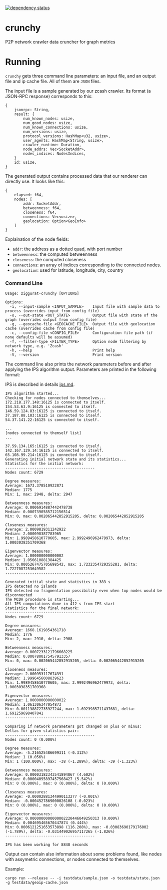 [![dependency status](https://deps.rs/repo/github/runziggurat/crunchy/status.svg)](https://deps.rs/repo/github/runziggurat/crunchy)

# crunchy
P2P network crawler data cruncher for graph metrics


# Running

`crunchy` gets three command line parameters: an input file, and an output file and ip cache file. All of them are `JSON` files.

The input file is a sample generated by our zcash crawler. Its format (a JSON-RPC response) corresponds to this:


```
{
    jsonrpc: String,
    result: {
        num_known_nodes: usize,
        num_good_nodes: usize,
        num_known_connections: usize,
        num_versions: usize,
        protocol_versions: HashMap<u32, usize>,
        user_agents: HashMap<String, usize>,
        crawler_runtime: Duration,
        node_addrs: Vec<SocketAddr>,
        nodes_indices: NodesIndices,
    }
    id: usize,
}
```

The generated output contains processed data that our renderer can directly use. It looks like this:

```
{
    elapsed: f64,
    nodes: [
        addr: SocketAddr,
        betweenness: f64,
        closeness: f64,
        connections: Vec<usize>,
        geolocation: Option<GeoInfo>
    ]
}
```
Explaination of the node fields:

- `addr`: the address as a dotted quad, with port number
- `betweenness`: the computed betweenness
- `closeness`: the computed closeness
- `connections`: an array of indices corresponding to the connected nodes.
- `geolocation`: used for latitude, longitude, city, country

### Command Line

```
Usage: ziggurat-crunchy [OPTIONS]

Options:
  -i, --input-sample <INPUT_SAMPLE>    Input file with sample data to process (overrides input from config file)
  -o, --out-state <OUT_STATE>          Output file with state of the graph (overrides output from config file)
  -g, --geocache-file <GEOCACHE_FILE>  Output file with geolocation cache (overrides cache from config file)
  -c, --config-file <CONFIG_FILE>      Configuration file path (if none defaults will be assumed)
  -f, --filter-type <FILTER_TYPE>      Option node filtering by network type, e.g. 'Zcash'
  -h, --help                           Print help
  -V, --version                        Print version
```

The command line also prints the network parameters before and after applying the IPS algorithm output. Parameters are printed in the following format:

IPS is described in details [ips.md](doc/ips.md).

```
IPS algorithm started...
Checking for nodes connected to themselves...
172.218.177.148:16125 is connected to itself.
154.53.63.9:16125 is connected to itself.
146.59.124.83:16125 is connected to itself.
37.187.88.103:16125 is connected to itself.
54.37.141.22:16125 is connected to itself.

...
[nodes connected to themself list]
...

37.59.134.165:16125 is connected to itself.
142.167.129.14:16125 is connected to itself.
65.108.99.214:16125 is connected to itself.
Generating initial network state and its statistics...
Statistics for the initial network:
----------------------------------------
Nodes count: 6729

Degree measures:
Average: 1673.378510922871
Median: 1775
Min: 1, max: 2948, delta: 2947

Betweenness measures:
Average: 0.0006914887442478738
Median: 0.0007390585712156514
Min: 0, max: 0.002065442852915205, delta: 0.002065442852915205

Closeness measures:
Average: 2.0009819311242922
Median: 2.000098387783965
Min: 1.9989458610770605, max: 2.9992496962479973, delta: 1.0003038351709368

Eigenvector measures:
Average: 1.000000000000002
Median: 1.056610881384425
Min: 0.0005267475705698542, max: 1.7232354729355281, delta: 1.7227087253649582
----------------------------------------

Generated initial state and statistics in 383 s
IPS detected no islands
IPS detected no fragmentation possibility even when top nodes would be disconnected
The MCDA procedure is starting...
All IPS computations done in 412 s from IPS start
Statistics for the final network:
----------------------------------------
Nodes count: 6729

Degree measures:
Average: 1668.1619854361718
Median: 1776
Min: 2, max: 2910, delta: 2908

Betweenness measures:
Average: 0.0007233121796668225
Median: 0.0007800175457913357
Min: 0, max: 0.002065442852915205, delta: 0.002065442852915205

Closeness measures:
Average: 2.000953117674391
Median: 1.9996456008839623
Min: 1.9989458610770605, max: 2.9992496962479973, delta: 1.0003038351709368

Eigenvector measures:
Average: 1.0000000000000022
Median: 1.061306347054873
Min: 0.001138872735927244, max: 1.6923985711437681, delta: 1.691259698407841
----------------------------------------

Comparing if network parameters got changed on plus or minus:
Deltas for given statistics pair:
----------------------------------------
Nodes count: 0 (0.000%)

Degree measures:
Average: -5.216525486699311 (-0.312%)
Median: 1 (0.056%)
Min: 1 (100.000%), max: -38 (-1.289%), delta: -39 (-1.323%)

Betweenness measures:
Average: 0.00003182343541894867 (4.602%)
Median: 0.00004095897457568427 (5.542%)
Min: 0 (0.000%), max: 0 (0.000%), delta: 0 (0.000%)

Closeness measures:
Average: -0.00002881344990113277 (-0.001%)
Median: -0.0004527869000026108 (-0.023%)
Min: 0 (0.000%), max: 0 (0.000%), delta: 0 (0.000%)

Eigenvector measures:
Average: 0.0000000000000002220446049250313 (0.000%)
Median: 0.004695465670447874 (0.444%)
Min: 0.0006121251653573898 (116.208%), max: -0.03083690179176002 (-1.789%), delta: -0.031449026957117265 (-1.826%)
----------------------------------------

IPS has been working for 8848 seconds
```

Output can contain also information about some problems found, like nodes with assymetric connections, or nodes connected to themselves.

Example:
```
cargo run --release -- -i testdata/sample.json -o testdata/state.json -g testdata/geoip-cache.json
```
